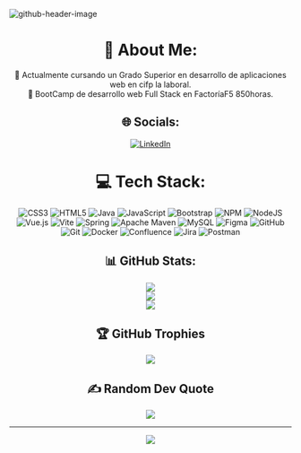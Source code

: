 

![github-header-image](https://github.com/Jorgecas71/Jorgecas71/assets/168910049/23bb3e06-9ba4-4fdd-a171-0d1aa131db6d)

<div align="center">

# 💫 About Me:
🌱 Actualmente cursando un Grado Superior en desarrollo de aplicaciones web en
cifp la laboral.
<br>
🌱 BootCamp de desarrollo web Full Stack en FactoríaF5  850horas.

## 🌐 Socials:
[![LinkedIn](https://img.shields.io/badge/LinkedIn-%230077B5.svg?logo=linkedin&logoColor=white)](https://linkedin.com/in/JorgeCas71)


# 💻 Tech Stack:
![CSS3](https://img.shields.io/badge/css3-%231572B6.svg?style=for-the-badge&logo=css3&logoColor=white) ![HTML5](https://img.shields.io/badge/html5-%23E34F26.svg?style=for-the-badge&logo=html5&logoColor=white) ![Java](https://img.shields.io/badge/java-%23ED8B00.svg?style=for-the-badge&logo=openjdk&logoColor=white) ![JavaScript](https://img.shields.io/badge/javascript-%23323330.svg?style=for-the-badge&logo=javascript&logoColor=%23F7DF1E) ![Bootstrap](https://img.shields.io/badge/bootstrap-%238511FA.svg?style=for-the-badge&logo=bootstrap&logoColor=white) ![NPM](https://img.shields.io/badge/NPM-%23CB3837.svg?style=for-the-badge&logo=npm&logoColor=white) ![NodeJS](https://img.shields.io/badge/node.js-6DA55F?style=for-the-badge&logo=node.js&logoColor=white)  ![Vue.js](https://img.shields.io/badge/vue.js-%2335495e.svg?style=for-the-badge&logo=vuedotjs&logoColor=%234FC08D) ![Vite](https://img.shields.io/badge/vite-%23646CFF.svg?style=for-the-badge&logo=vite&logoColor=white) ![Spring](https://img.shields.io/badge/spring-%236DB33F.svg?style=for-the-badge&logo=spring&logoColor=white) ![Apache Maven](https://img.shields.io/badge/Apache%20Maven-C71A36?style=for-the-badge&logo=Apache%20Maven&logoColor=white) ![MySQL](https://img.shields.io/badge/mysql-4479A1.svg?style=for-the-badge&logo=mysql&logoColor=white) ![Figma](https://img.shields.io/badge/figma-%23F24E1E.svg?style=for-the-badge&logo=figma&logoColor=white) ![GitHub](https://img.shields.io/badge/github-%23121011.svg?style=for-the-badge&logo=github&logoColor=white) ![Git](https://img.shields.io/badge/git-%23F05033.svg?style=for-the-badge&logo=git&logoColor=white) ![Docker](https://img.shields.io/badge/docker-%230db7ed.svg?style=for-the-badge&logo=docker&logoColor=white) ![Confluence](https://img.shields.io/badge/confluence-%23172BF4.svg?style=for-the-badge&logo=confluence&logoColor=white) ![Jira](https://img.shields.io/badge/jira-%230A0FFF.svg?style=for-the-badge&logo=jira&logoColor=white) ![Postman](https://img.shields.io/badge/Postman-FF6C37?style=for-the-badge&logo=postman&logoColor=white)


## 📊 GitHub Stats:
![](https://github-readme-stats.vercel.app/api?username=JorgeCas71&theme=radical&hide_border=false&include_all_commits=false&count_private=false)<br/>
![](https://github-readme-streak-stats.herokuapp.com/?user=JorgeCas71&theme=radical&hide_border=false)<br/>
![](https://github-readme-stats.vercel.app/api/top-langs/?username=JorgeCas71&theme=radical&hide_border=false&include_all_commits=false&count_private=false&layout=compact)

## 🏆 GitHub Trophies
![](https://github-profile-trophy.vercel.app/?username=JorgeCas71&theme=radical&no-frame=false&no-bg=true&margin-w=4)

## ✍️ Random Dev Quote
![](https://quotes-github-readme.vercel.app/api?type=vertical&theme=radical)

---

[![](https://visitcount.itsvg.in/api?id=JorgeCas71&icon=5&color=2)](https://visitcount.itsvg.in)

</div>

<!-- Proudly created with GPRM ( https://gprm.itsvg.in ) -->


